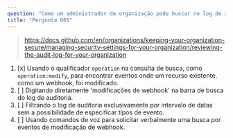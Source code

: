 ```yaml
---
question: "Como um administrador de organização pode buscar no log de auditoria por eventos relacionados a modificações em webhooks?"
title: "Pergunta 065"
---
```


> https://docs.github.com/en/organizations/keeping-your-organization-secure/managing-security-settings-for-your-organization/reviewing-the-audit-log-for-your-organization
1. [x] Usando o qualificador `operation` na consulta de busca, como `operation:modify`, para encontrar eventos onde um recurso existente, como um webhook, foi modificado.
1. [ ] Digitando diretamente 'modificações de webhook' na barra de busca do log de auditoria.
1. [ ] Filtrando o log de auditoria exclusivamente por intervalo de datas sem a possibilidade de especificar tipos de evento.
1. [ ] Usando comandos de voz para solicitar verbalmente uma busca por eventos de modificação de webhook.
